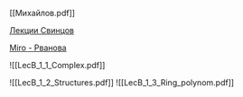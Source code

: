 [[Михайлов.pdf]]

[Лекции Свинцов](https://vk.com/video/playlist/-227233132_4)

[Miro - Рванова](https://miro.com/app/board/uXjVKhXcG3s=/)

![[LecB_1_1_Complex.pdf]]

![[LecB_1_2_Structures.pdf]]
![[LecB_1_3_Ring_polynom.pdf]]